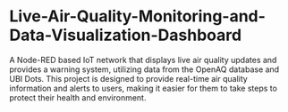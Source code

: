 # Live-Air-Quality-Monitoring-and-Data-Visualization-Dashboard
A Node-RED based IoT network that displays live air quality updates and provides a warning system, utilizing data from the OpenAQ database and UBI Dots. This project is designed to provide real-time air quality information and alerts to users, making it easier for them to take steps to protect their health and environment.
